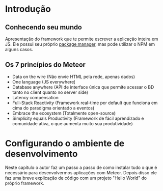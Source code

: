 # Introdução

## Conhecendo seu mundo
Apresentação do framework que te permite escrever a aplicação inteira em JS.
Ele possui seu próprio [package manager](https://atmospherejs.com/), mas pode utilizar o NPM em alguns casos.

## Os 7 princípios do Meteor
- Data on the wire (Não envie HTML pela rede, apenas dados)
- One language (JS everywhere)
- Database anywhere (API de interface única que permite acessar o BD tanto no client quanto no server side)
- Latency compensation
- Full-Stack Reactivity (Framework real-time por default que funciona em cima do paradigma orientado a eventos)
- Embrace the ecosystem (Totalmente open-source)
- Simplicity equals Productivity (Framework de fácil aprendizado e comunidade ativa, o que aumenta muito sua produtividade)

# Configurando o ambiente de desenvolvimento
Neste capítulo o autor faz um passo a passo de como instalar tudo o que é necessário para desenvolvermos aplicações com Meteor.
Depois disso ele faz uma breve explicação de código com um projeto "Hello World" do próprio framework.


